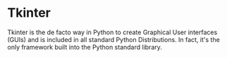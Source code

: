 # Tkinter

Tkinter is the de facto way in Python to create Graphical User interfaces (GUIs) and is included in all standard Python Distributions. In fact, it's the only framework built into the Python standard library.
